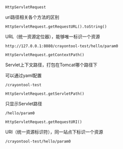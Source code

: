`HttpServletRequest`

uri路径相关各个方法的区别

`HttpServletRequest.getRequestURL().toString()`

URL（统一资源定位器），能够唯一标识一个资源

`http://127.0.0.1:8080/crayontool-test/hello/param0`

`HttpServletRequest.getContextPath()`

Servlet上下文路径，打包在Tomcat哪个路径下

可以通过yaml配置

`/crayontool-test`

`HttpServletRequest.getServletPath()`

只显示Servlet路径

`/hello/param0`

`HttpServletRequest.getRequestURI()`

URI（统一资源标识符），同一站点下标识一个资源

`/crayontool-test/hello/param0`